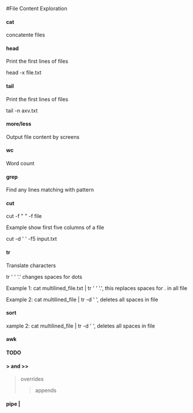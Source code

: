#File Content Exploration

#### cat

concatente files

#### head
Print the first lines of files

head -x file.txt

#### tail

Print the first lines of files

tail -n axv.txt

#### more/less

Output file content by screens

#### wc

Word count

#### grep

Find any lines matching with pattern

#### cut 

cut -f " " -f file

Example show first five columns of a file

cut -d ' ' -f5 input.txt
#### tr

Translate characters

tr ' ' '.' changes spaces for dots

Example 1: cat multilined_file.txt | tr ' ' '.', this replaces spaces for . in all file

Example 2: cat multilined_file | tr -d ' ', deletes all spaces in file

#### sort
xample 2: cat multilined_file | tr -d ' ', deletes all spaces in file

#### awk

#### TODO

#### > and >>

> overrides
>> appends

#### pipe |
